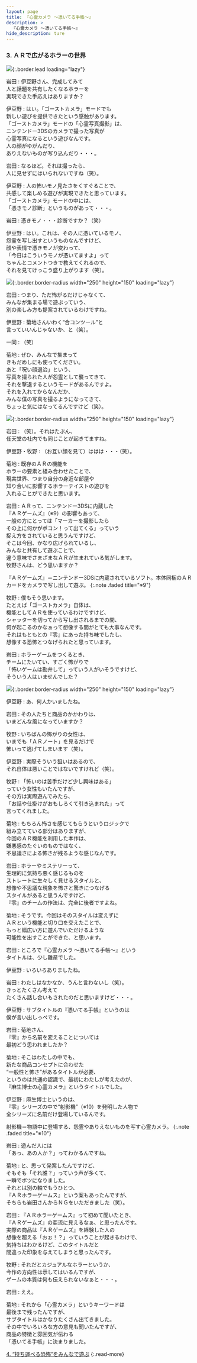 ```yaml
---
layout: page
title: 『心霊カメラ ～憑いてる手帳～』
description: >
  『心霊カメラ ～憑いてる手帳～』
hide_description: ture
---
```


### 3. ＡＲで広がるホラーの世界

![](/interviews/jp/3ds/alcj/vol1/img/mainvisual3.jpg){:.border.lead loading="lazy"}

岩田
: 伊豆野さん、完成してみて<br>人と話題を共有したくなるホラーを<br>実現できた手応えはありますか？

伊豆野
: はい。「ゴーストカメラ」モードでも<br>新しい遊びを提供できたという感触があります。<br>「ゴーストカメラ」モードの「心霊写真撮影」は、<br>ニンテンドー3DSのカメラで撮った写真が<br>心霊写真になるという遊びなんです。<br>人の顔がゆがんだり、<br>ありえないものが写り込んだり・・・。

岩田
: なるほど。それは撮ったら、<br>人に見せずにはいられないですね（笑）。

伊豆野
: 人の怖いモノ見たさをくすぐることで、<br>共感して楽しめる遊びが実現できたと思っています。<br>「ゴーストカメラ」モードの中には、<br>「憑きモノ診断」というものがあって・・・。

岩田
: 憑きモノ・・・診断ですか？（笑）

伊豆野
: はい。これは、その人に憑いているモノ、<br>怨霊を写し出すというものなんですけど、<br>顔や表情で憑きモノが変わって、<br>「今日はこういうモノが憑いてますよ」って<br>ちゃんとコメントつきで教えてくれるので、<br>それを見てけっこう盛り上がります（笑）。

![](/interviews/jp/3ds/alcj/vol1/img/photo11.jpg){:.border.border-radius width="250" height="150"  loading="lazy"}

岩田
: つまり、ただ怖がるだけじゃなくて、<br>みんなが集まる場で遊ぶっていう、<br>別の楽しみ方も提案されているわけですね。

伊豆野
: 菊地さんいわく“合コンツール”と<br>言っていいんじゃないか、と（笑）。

一同
: （笑）

菊地
: ぜひ、みんなで集まって<br>きもだめしにも使ってください。<br>あと「呪い顔退治」という、<br>写真を撮られた人が怨霊として襲ってきて、<br>それを撃退するというモードがあるんですよ。<br>それを入れてからなんだか、<br>みんな僕の写真を撮るようになってきて、<br>ちょっと気にはなってるんですけど（笑）。

![](/interviews/jp/3ds/alcj/vol1/img/photo12.jpg){:.border.border-radius width="250" height="150"  loading="lazy"}

岩田
: （笑）。それはたぶん、<br>任天堂の社内でも同じことが起きてますね。

伊豆野・牧野
: （お互い顔を見て）ははは・・・（笑）。

菊地
: 既存のＡＲの機能を<br>ホラーの要素と組み合わせたことで、<br>現実世界、つまり自分の身近な部屋や<br>知り合いに影響するホラーテイストの遊びを<br>入れることができたと思います。

岩田
: ＡＲって、ニンテンドー3DSに内蔵した<br>『ＡＲゲームズ』（※9）の影響もあって、<br>一般の方にとっては「マーカーを撮影したら<br>その上に何かがポコン！って出てくる」っていう<br>捉え方をされていると思うんですけど、<br>そこは今回、かなり広げられているし、<br>みんなと共有して遊ぶことで、<br>違う意味でさまざまなＡＲが生まれている気がします。<br>牧野さんは、どう思いますか？


『ＡＲゲームズ』＝ニンテンドー3DSに内蔵されているソフト。本体同梱のＡＲカードをカメラで写し出して遊ぶ。
{:.note .faded title="※9"}

牧野
: 僕もそう思います。<br>たとえば「ゴーストカメラ」自体は、<br>機能としてＡＲを使っているわけですけど、<br>シャッターを切ってから写し出されるまでの間、<br>何が起こるのかなぁって想像する間がとても大事なんです。<br>それはもともとの『零』にあった持ち味でしたし、<br>想像する恐怖とつなげられたと思っています。

岩田
: ホラーゲームをつくるとき、<br>チームにたいてい、すごく怖がりで<br>「怖いゲームは勘弁して」っていう人がいそうですけど、<br>そういう人はいませんでした？

![](/interviews/jp/3ds/alcj/vol1/img/photo13.jpg){:.border.border-radius width="250" height="150"  loading="lazy"}

伊豆野
: あ、何人かいましたね。

岩田
: その人たちと商品のかかわりは、<br>いまどんな風になっていますか？

牧野
: いちばんの怖がりの女性は、<br>いまでも「ＡＲノート」を見るだけで<br>怖いって逃げてしまいます（笑）。

伊豆野
: 実際そういう狙いはあるので、<br>それ自体は悪いことではないですけれど（笑）。

牧野
: 「怖いのは苦手だけど少し興味はある」<br>っていう女性もいたんですが、<br>その方は実際遊んでみたら､<br>「お話や仕掛けがおもしろくて引き込まれた」って<br>言ってくれました。

菊地
: もちろん怖さを感じてもらうというロジックで<br>組み立てている部分はありますが、<br>今回のＡＲ機能を利用した本作は、<br>嫌悪感のたぐいのものではなく、<br>不思議さによる怖さが残るような感じなんです。

岩田
: ホラーやミステリーって、<br>生理的に気持ち悪く感じるものを<br>ストレートに生々しく見せるスタイルと、<br>想像や不思議な現象を怖さと驚きにつなげる<br>スタイルがあると思うんですけど、<br>『零』のチームの作法は、完全に後者ですよね。

菊地
: そうです。今回はそのスタイルは変えずに<br>ＡＲという機能と切り口を交えたことで、<br>もっと幅広い方に遊んでいただけるような<br>可能性を出すことができた、と思います。

岩田
: ところで『心霊カメラ ～憑いてる手帳～』という<br>タイトルは、少し難産でした。

伊豆野
: いろいろありましたね。

岩田
: わたしはなかなか、うんと言わないし（笑）。<br>きっとたくさん考えて<br>たくさん話し合いもされたのだと思いますけど・・・。

伊豆野
: サブタイトルの『憑いてる手帳』というのは<br>僕が言い出しっぺです。

岩田
: 菊地さん、<br>『零』から名前を変えることについては<br>最初どう思われましたか？

菊地
: そこはわたしの中でも、<br>新たな商品コンセプトに合わせた<br>“一般性と怖さ”があるタイトルが必要、<br>というのは共通の認識で、最初にわたしが考えたのが、<br>『麻生博士の心霊カメラ』というタイトルでした。

伊豆野
: 麻生博士というのは、<br>『零』シリーズの中で“射影機”（※10）を発明した人物で<br>全シリーズに名前だけ登場しているんです。


射影機＝物語中に登場する、怨霊やありえないものを写す心霊カメラ。
{:.note .faded title="※10"}

岩田
: 遊んだ人には<br>「あっ、あの人か？」ってわかるんですね。

菊地
: と、思って発案したんですけど、<br>そもそも「それ誰？」っていう声が多くて、<br>一瞬でボツになりました。<br>それとは別の軸でもうひとつ、<br>『ＡＲホラーゲームス』という案もあったんですが、<br>そちらも岩田さんからＮＧをいただきました（笑）。

岩田
: 『ＡＲホラーゲームス』って初めて聞いたとき、<br>『ＡＲゲームズ』の亜流に見えるなぁ、と思ったんです。<br>実際の商品は『ＡＲゲームズ』を経験した人の<br>想像を超える「おぉ！？」っていうことが起きるわけで、<br>気持ちはわかるけど、このタイトルだと<br>間違った印象を与えてしまうと思ったんです。

牧野
: それだとカジュアルなホラーというか、<br>今作の方向性は示してはいるんですが、<br>ゲームの本質は何も伝えられないなぁと・・・。

岩田
: ええ。

菊地
: それから「心霊カメラ」というキーワードは<br>最後まで残ったんですが、<br>サブタイトルはかなりたくさん出てきました。<br>その中でいろいろな方の意見も聞いたんですが、<br>商品の特徴と雰囲気が伝わる<br>「憑いてる手帳」に決まりました。



[4. “持ち運べる恐怖”をみんなで遊ぶ](4.md)
{:.read-more}
